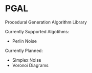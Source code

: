 # PGAL
Procedural Generation Algorithm Library

Currently Supported Algotihms:
- Perlin Noise

Currently Planned:
- Simplex Noise
- Voronoi Diagrams
